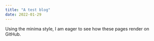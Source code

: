 ```yaml
---
title: "A test blog"
date: 2022-01-29
---
```

Using the minima style, I am eager to see how these pages render on GitHub.

